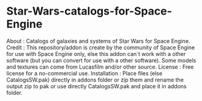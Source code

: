 # Star-Wars-catalogs-for-Space-Engine
About :
Catalogs of galaxies and systems of Star Wars for Space Engine.
Credit :
This repository/addon is create by the community of Space Engine for use with Space Engine only, else this addon can´t work with a other software (but you can convert for use with a other software).
Some models and textures can come from Lucasfilm and/or other source.
License :
Free license for a no-commercial use.
Installation :
Place files (else CatalogsSW.pak) directly in addons folder or zip them and rename the output zip to pak or use directly CatalogsSW.pak and place it in addons folder.
